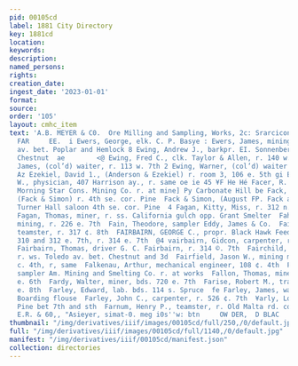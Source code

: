 ```yaml
---
pid: 00105cd
label: 1881 City Directory
key: 1881cd
location: 
keywords: 
description: 
named_persons: 
rights: 
creation_date: 
ingest_date: '2023-01-01'
format: 
source: 
order: '105'
layout: cmhc_item
text: 'A.B. MEYER & C0.  Ore Milling and Sampling, Works, 2c: Srarcicon ave  EWE 128
  FAR     EE.  i Ewers, George, elk. C. P. Basye : Ewers, James, mining, r. St. Louis
  av. bet. Poplar and Hemlock 8 Ewing, Andrew J., barkpr. EI. Sonnenberg, r. 138 w.
  Chestnut  ae        <@ Ewing, Fred C., clk. Taylor & Allen, r. 140 w. 3d 4 Ewing,
  James, (col’d) waiter, r. 113 w. 7th 2 Ewing, Warner, (col’d) waiter ‘Pappan House
  Az Ezekiel, David 1., (Anderson & Ezekiel) r. room 3, 106 e. 5th gi Eyer, Aaron
  W., physician, 407 Harrison ay., r. same oe ie 45 ¥F He Hé Facer, R. C., asst. supt.
  Morning Star Cons. Mining Co. r. at mine] Py Carbonate Hill be Fack, August F.,
  (Fack & Simon) r. 4th se. cor. Pine  Fack & Simon, (August FP. Fack and Henry Simon)
  Turner Hall saloon 4th se. cor. Pine  4 Fagan, Kitty, Miss, r. 312 n. Poplar  ¢
  Fagan, Thomas, miner, r. ss. California gulch opp. Grant Smelter  Fahey, Patrick,
  mining, r. 226 e. 7th  Fain, Theodore, sampler Eddy, James & Co.  Fairbairn, Andrew,
  teamster, r. 317 ¢. 8th  FAIRBAIRN, GEORGE C., propr. Black Hawk Feed and Sale Stable
  310 and 312 e. 7th, r. 314 e. 7th  @4 vairbairn, Gidcon, carpenter, r. 305 e. 8th  be
  Fairbairn, Thomas, driver G. C. Fairbairn, r. 314 ©. 7th  Fairchild, Ezra, miner,
  r. ws. Toledo av. bet. Chestnut and 3d  Fairfield, Jason W., mining machinery 210
  c. 4th, r, same  Falkenau, Arthur, mechanical engineer, 108 ¢. 4th  Fallahee, Michael,
  sampler Am. Mining and Smelting Co. r. at works  Fallon, Thomas, miner, r. head
  e. 6th  Fardy, Walter, miner, bds. 720 e. 7th  Farise, Robert M., trader, r. 424
  e. 8th  Farley, Edward, lab. bds. 114 s. Spruce  fe Farley, James, waiter La Plata
  Boarding flouse  Farley, John C., carpenter, r. 526 ¢. 7th  ¥arly, Louis, r. es.
  Pine bet 7th and sth  Farnum, Henry P., teamster, r. Old Malta rd. cor. Elm  Abadie,
  E.R. & 60,, "Asieyer, simat-0. meg i0s''w: btn     OW DER,  D BLAC     GIAN''    '
thumbnail: "/img/derivatives/iiif/images/00105cd/full/250,/0/default.jpg"
full: "/img/derivatives/iiif/images/00105cd/full/1140,/0/default.jpg"
manifest: "/img/derivatives/iiif/00105cd/manifest.json"
collection: directories
---
```

